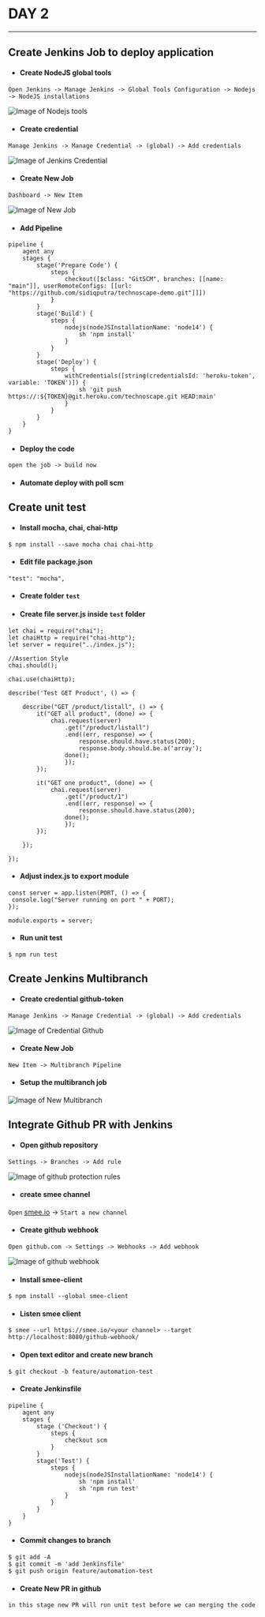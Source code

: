 # DAY 2
---
## Create Jenkins Job to deploy application

- #### Create NodeJS global tools
`Open Jenkins -> Manage Jenkins -> Global Tools Configuration -> Nodejs -> NodeJS installations`

![Image of Nodejs tools](https://github.com/sidiqputra/technoscape-demo/blob/main/docs/images/nodejs-tools.png?raw=true)

- #### Create credential
`Manage Jenkins -> Manage Credential -> (global) -> Add credentials`

![Image of Jenkins Credential](https://github.com/sidiqputra/technoscape-demo/blob/main/docs/images/jenkins-credential.png?raw=true)

- #### Create New Job
`Dashboard -> New Item`

![Image of New Job](https://github.com/sidiqputra/technoscape-demo/blob/main/docs/images/new-job.png?raw=true)


- #### Add Pipeline
```
pipeline {
    agent any 
    stages {
        stage('Prepare Code') {
            steps {
                checkout([$class: "GitSCM", branches: [[name: "main"]], userRemoteConfigs: [[url: "https://github.com/sidiqputra/technoscape-demo.git"]]])
            }
        }
        stage('Build') {
            steps {
                nodejs(nodeJSInstallationName: 'node14') {
                    sh 'npm install'
                }
            }
        }
        stage('Deploy') {
            steps {
                withCredentials([string(credentialsId: 'heroku-token', variable: 'TOKEN')]) {
                    sh 'git push https://:${TOKEN}@git.heroku.com/technoscape.git HEAD:main'
                }
            }
        }
    }
}
```
- #### Deploy the code

`open the job -> build now`

- #### Automate deploy with poll scm

## Create unit test
- #### Install mocha, chai, chai-http
```
$ npm install --save mocha chai chai-http
```

- #### Edit file package.json 
```
"test": "mocha",
```

- #### Create folder `test`

- #### Create file server.js inside `test` folder
```
let chai = require("chai");
let chaiHttp = require("chai-http");
let server = require("../index.js");

//Assertion Style
chai.should();

chai.use(chaiHttp);

describe('Test GET Product', () => {

    describe("GET /product/listall", () => {
        it("GET all product", (done) => {
            chai.request(server)
                .get("/product/listall")
                .end((err, response) => {
                    response.should.have.status(200);
                    response.body.should.be.a('array');
                done();
                });
        });

        it("GET one product", (done) => {
            chai.request(server)
                .get("/product/1")
                .end((err, response) => {
                    response.should.have.status(200);
                done();
                });
        });

    });

});
```

- #### Adjust index.js to export module
```
const server = app.listen(PORT, () => {
 console.log("Server running on port " + PORT);
});

module.exports = server;
```
- #### Run unit test
```
$ npm run test
```
## Create Jenkins Multibranch
- #### Create credential github-token
`Manage Jenkins -> Manage Credential -> (global) -> Add credentials`

![Image of Credential Github](https://github.com/sidiqputra/technoscape-demo/blob/main/docs/images/credential-github.png?raw=true)

- #### Create New Job
`New Item -> Multibranch Pipeline`

- #### Setup the multibranch job 

![Image of New Multibranch](https://github.com/sidiqputra/technoscape-demo/blob/main/docs/images/multibranch-settings.png?raw=true)


## Integrate Github PR with Jenkins
- #### Open github repository
`Settings -> Branches -> Add rule`

![Image of github protection rules](https://github.com/sidiqputra/technoscape-demo/blob/main/docs/images/github-protection-rules.png?raw=true)

- #### create smee channel
`Open` [smee.io](https://smee.io "smee.io") -> `Start a new channel`

- #### Create github webhook
`Open github.com -> Settings -> Webhooks -> Add webhook`


![Image of github webhook](https://github.com/sidiqputra/technoscape-demo/blob/main/docs/images/github-webhook.png?raw=true)

- #### Install smee-client
```
$ npm install --global smee-client
```

- #### Listen smee client
```
$ smee --url https://smee.io/<your channel> --target http://localhost:8080/github-webhook/
```
- #### Open text editor and create new branch
```
$ git checkout -b feature/automation-test
```
- #### Create Jenkinsfile
```
pipeline {
    agent any
    stages {
        stage ('Checkout') {
            steps {
                checkout scm 
            }
        }
        stage('Test') {
            steps {
                nodejs(nodeJSInstallationName: 'node14') {
                    sh 'npm install'
                    sh 'npm run test'
                }
            }
        }
    }
}
```
- #### Commit changes to branch
```
$ git add -A
$ git commit -m 'add Jenkinsfile'
$ git push origin feature/automation-test
```
- #### Create New PR in github
`in this stage new PR will run unit test before we can merging the code`